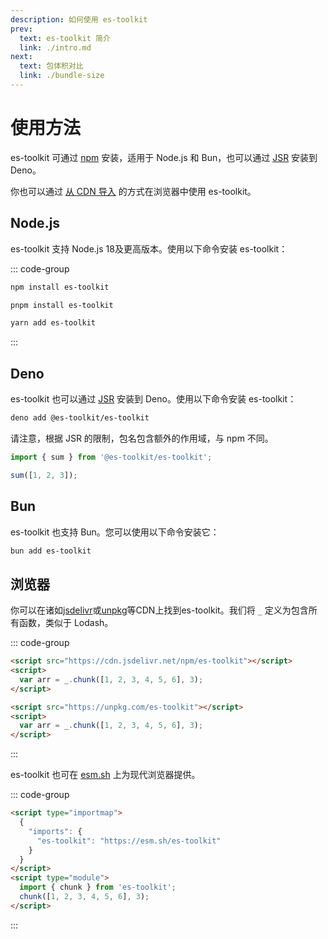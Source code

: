 ```yaml
---
description: 如何使用 es-toolkit
prev:
  text: es-toolkit 简介
  link: ./intro.md
next:
  text: 包体积对比
  link: ./bundle-size
---
```


# 使用方法

es-toolkit 可通过 [npm](https://npmjs.com/package/es-toolkit) 安装，适用于 Node.js 和 Bun，也可以通过 [JSR](https://jsr.io/@es-toolkit/es-toolkit) 安装到 Deno。

你也可以通过 [从 CDN 导入](#浏览器) 的方式在浏览器中使用 es-toolkit。

## Node.js

es-toolkit 支持 Node.js 18及更高版本。使用以下命令安装 es-toolkit：

::: code-group

```sh [npm]
npm install es-toolkit
```

```sh [pnpm]
pnpm install es-toolkit
```

```sh [yarn]
yarn add es-toolkit
```

:::

## Deno

es-toolkit 也可以通过 [JSR](https://jsr.io/@es-toolkit/es-toolkit) 安装到 Deno。使用以下命令安装 es-toolkit：

```sh
deno add @es-toolkit/es-toolkit
```

请注意，根据 JSR 的限制，包名包含额外的作用域，与 npm 不同。

```typescript
import { sum } from '@es-toolkit/es-toolkit';

sum([1, 2, 3]);
```

## Bun

es-toolkit 也支持 Bun。您可以使用以下命令安装它：

```sh
bun add es-toolkit
```

## 浏览器

你可以在诸如[jsdelivr](https://www.jsdelivr.com)或[unpkg](https://unpkg.com)等CDN上找到es-toolkit。我们将 `_` 定义为包含所有函数，类似于 Lodash。

::: code-group

```html [jsdelivr]
<script src="https://cdn.jsdelivr.net/npm/es-toolkit"></script>
<script>
  var arr = _.chunk([1, 2, 3, 4, 5, 6], 3);
</script>
```

```html [unpkg]
<script src="https://unpkg.com/es-toolkit"></script>
<script>
  var arr = _.chunk([1, 2, 3, 4, 5, 6], 3);
</script>
```

:::

es-toolkit 也可在 [esm.sh](https://esm.sh) 上为现代浏览器提供。

::: code-group

```html [esm.sh]
<script type="importmap">
  {
    "imports": {
      "es-toolkit": "https://esm.sh/es-toolkit"
    }
  }
</script>
<script type="module">
  import { chunk } from 'es-toolkit';
  chunk([1, 2, 3, 4, 5, 6], 3);
</script>
```

:::
